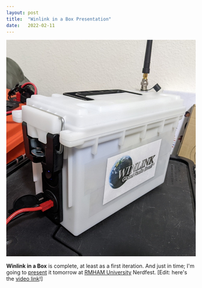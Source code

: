 ```yaml
---
layout: post
title:  "Winlink in a Box Presentation"
date:   2022-02-11
---
```

![Winlink in a Box](/assets/2022-02-11-winlink-in-a-box.jpg)

**Winlink in a Box** is complete, at least as a first iteration. And just in time; I'm going to
[present](https://docs.google.com/presentation/d/1UEEDvDSZwf8X8w8VF07k1LM9I49G5oY94te-oSxsug8/edit?usp=sharing)
it tomorrow at [RMHAM University](https://www.rmham.org/rocky-mountain-ham-university/) Nerdfest.
[Edit: here's the [video link](https://youtu.be/yaV0UdKeh7Y&t=2236s)!]
